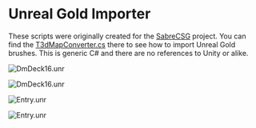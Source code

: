 # Unreal Gold Importer

These scripts were originally created for the [SabreCSG](https://github.com/sabresaurus/SabreCSG) project.
You can find the [T3dMapConverter.cs](https://github.com/sabresaurus/SabreCSG/blob/master/Scripts/Importers/UnrealGold/T3dMapConverter.cs) there to see how to import Unreal Gold brushes. This is generic C# and there are no references to Unity or alike.

![DmDeck16.unr](https://user-images.githubusercontent.com/7905726/40206832-fb8a6a6c-5a31-11e8-953d-b2f81201a2c3.PNG)

![DmDeck16.unr](https://user-images.githubusercontent.com/7905726/40207530-48e5187c-5a35-11e8-81ea-31ad870cc735.png)

![Entry.unr](https://user-images.githubusercontent.com/7905726/40148721-c7b8c890-596f-11e8-8401-0a0c9ce5d26d.png)

![Entry.unr](https://user-images.githubusercontent.com/7905726/40148734-e4bbcf28-596f-11e8-8f78-8a7abe41c5aa.png)
